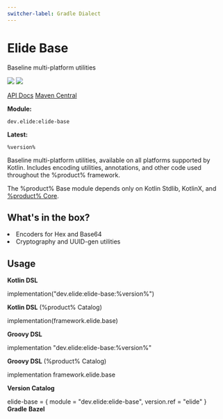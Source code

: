 ```yaml
---
switcher-label: Gradle Dialect
---
```


# Elide Base

<tldr>
    <p>Baseline multi-platform utilities</p>
    <p columns="2">
        <img style="inline" src="https://img.shields.io/badge/status-beta-purple" />
        <img style="inline" src="https://img.shields.io/badge/platforms-all-white" />
    </p>
    <a target="_blank" href="https://docs.elide.dev/apidocs/packages/base/index.html">API Docs</a>
    <a target="_blank" href="https://search.maven.org/search?q=g:dev.elide%20base">Maven Central</a>
    <br />
    <p><b>Module:</b></p>
    <code>dev.elide:elide-base</code>
    <p><b>Latest:</b></p>
    <code>%version%</code>
</tldr>

Baseline multi-platform utilities, available on all platforms supported by Kotlin. Includes encoding utilities,
annotations, and other code used throughout the %product% framework.

The %product% Base module depends only on Kotlin Stdlib, KotlinX, and [%product% Core](Elide-Core.md).

## What's in the box?

<list>
    <li>Encoders for Hex and Base64</li>
    <li>Cryptography and UUID-gen utilities</li>
</list>

## Usage

<tabs>
    <tab title="Gradle">
        <p switcher-key="Kotlin DSL"><b>Kotlin DSL</b></p>
        <code-block lang="kotlin" switcher-key="Kotlin DSL">
        implementation("dev.elide:elide-base:%version%")
        </code-block>
        <p switcher-key="Kotlin DSL"><b>Kotlin DSL</b> (%product% Catalog)</p>
        <code-block lang="kotlin" switcher-key="Kotlin DSL">
        implementation(framework.elide.base)
        </code-block>
        <p switcher-key="Groovy DSL"><b>Groovy DSL</b></p>
        <code-block lang="groovy" switcher-key="Groovy DSL">
        implementation "dev.elide:elide-base:%version%"
        </code-block>
        <p switcher-key="Groovy DSL"><b>Groovy DSL</b> (%product% Catalog)</p>
        <code-block lang="groovy" switcher-key="Groovy DSL">
        implementation framework.elide.base
        </code-block>
        <p><b>Version Catalog</b></p>
        <code-block lang="text">
        elide-base = { module = "dev.elide:elide-base", version.ref = "elide" }
        </code-block>
    </tab>
    <tab title="Maven">
        <b>Gradle</b>
    </tab>
    <tab title="Bazel">
        <b>Bazel</b>
    </tab>
</tabs>
